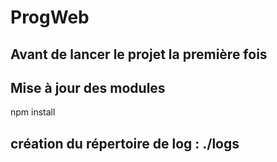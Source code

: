 # ProgWeb
## Avant de lancer le projet la première fois
## Mise à jour des modules
npm install
## création du répertoire de log : ./logs
